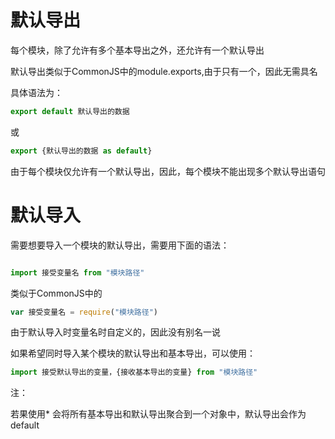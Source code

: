 # 默认导出

每个模块，除了允许有多个基本导出之外，还允许有一个默认导出

默认导出类似于CommonJS中的module.exports,由于只有一个，因此无需具名

具体语法为：

```js
export default 默认导出的数据

```

或

```js
export {默认导出的数据 as default}

```

由于每个模块仅允许有一个默认导出，因此，每个模块不能出现多个默认导出语句



# 默认导入

需要想要导入一个模块的默认导出，需要用下面的语法：

```js

import 接受变量名 from "模块路径"

```

类似于CommonJS中的

```js
var 接受变量名 = require("模块路径")

```

由于默认导入时变量名时自定义的，因此没有别名一说

如果希望同时导入某个模块的默认导出和基本导出，可以使用：

```js
import 接受默认导出的变量，{接收基本导出的变量} from "模块路径"
```


注：

若果使用* 会将所有基本导出和默认导出聚合到一个对象中，默认导出会作为default